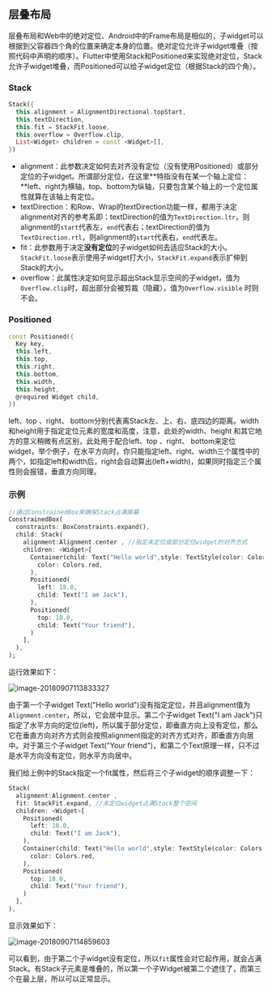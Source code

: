 ## 层叠布局

层叠布局和Web中的绝对定位、Android中的Frame布局是相似的，子widget可以根据到父容器四个角的位置来确定本身的位置。绝对定位允许子widget堆叠（按照代码中声明的顺序）。Flutter中使用Stack和Positioned来实现绝对定位，Stack允许子widget堆叠，而Positioned可以给子widget定位（根据Stack的四个角）。

### Stack

```dart
Stack({
  this.alignment = AlignmentDirectional.topStart,
  this.textDirection,
  this.fit = StackFit.loose,
  this.overflow = Overflow.clip,
  List<Widget> children = const <Widget>[],
})
```

- alignment：此参数决定如何去对齐没有定位（没有使用Positioned）或部分定位的子widget。所谓部分定位，在这里**特指没有在某一个轴上定位：**left、right为横轴，top、bottom为纵轴，只要包含某个轴上的一个定位属性就算在该轴上有定位。
- textDirection：和Row、Wrap的textDirection功能一样，都用于决定alignment对齐的参考系即：textDirection的值为`TextDirection.ltr`，则alignment的`start`代表左，`end`代表右；textDirection的值为`TextDirection.rtl`，则alignment的`start`代表右，`end`代表左。
- fit：此参数用于决定**没有定位**的子widget如何去适应Stack的大小。`StackFit.loose`表示使用子widget打大小，`StackFit.expand`表示扩伸到Stack的大小。
- overflow：此属性决定如何显示超出Stack显示空间的子widget，值为`Overflow.clip`时，超出部分会被剪裁（隐藏），值为`Overflow.visible` 时则不会。

### Positioned

```dart
const Positioned({
  Key key,
  this.left, 
  this.top,
  this.right,
  this.bottom,
  this.width,
  this.height,
  @required Widget child,
})
```

left、top 、right、 bottom分别代表离Stack左、上、右、底四边的距离。width和height用于指定定位元素的宽度和高度，注意，此处的width、height 和其它地方的意义稍微有点区别，此处用于配合left、top 、right、 bottom来定位widget，举个例子，在水平方向时，你只能指定left、right、width三个属性中的两个，如指定left和width后，right会自动算出(left+width)，如果同时指定三个属性则会报错，垂直方向同理。

### 示例

```dart
//通过ConstrainedBox来确保Stack占满屏幕
ConstrainedBox(
  constraints: BoxConstraints.expand(),
  child: Stack(
    alignment:Alignment.center , //指定未定位或部分定位widget的对齐方式
    children: <Widget>[
      Container(child: Text("Hello world",style: TextStyle(color: Colors.white)),
        color: Colors.red,
      ),
      Positioned(
        left: 18.0,
        child: Text("I am Jack"),
      ),
      Positioned(
        top: 18.0,
        child: Text("Your friend"),
      )        
    ],
  ),
);
```

运行效果如下：

![image-20180907113833327](https://cdn.jsdelivr.net/gh/flutterchina/flutter-in-action@1.0/docs/imgs/image-20180907113833327.png)



由于第一个子widget Text("Hello world")没有指定定位，并且alignment值为`Alignment.center`，所以，它会居中显示。第二个子widget Text("I am Jack")只指定了水平方向的定位(left)，所以属于部分定位，即垂直方向上没有定位，那么它在垂直方向对齐方式则会按照alignment指定的对齐方式对齐，即垂直方向居中。对于第三个子widget Text("Your friend")，和第二个Text原理一样，只不过是水平方向没有定位，则水平方向居中。

我们给上例中的Stack指定一个fit属性，然后将三个子widget的顺序调整一下：

```dart
Stack(
  alignment:Alignment.center ,
  fit: StackFit.expand, //未定位widget占满Stack整个空间
  children: <Widget>[
    Positioned(
      left: 18.0,
      child: Text("I am Jack"),
    ),
    Container(child: Text("Hello world",style: TextStyle(color: Colors.white)),
      color: Colors.red,
    ),
    Positioned(
      top: 18.0,
      child: Text("Your friend"),
    )
  ],
),
```

显示效果如下：

![image-20180907114859603](https://cdn.jsdelivr.net/gh/flutterchina/flutter-in-action@1.0/docs/imgs/image-20180907114859603.png)

可以看到，由于第二个子widget没有定位，所以`fit`属性会对它起作用，就会占满Stack。有Stack子元素是堆叠的，所以第一个子Widget被第二个遮住了，而第三个在最上层，所以可以正常显示。

